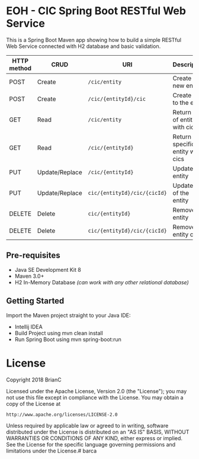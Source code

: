 # EOH - CIC Spring Boot RESTful Web Service


This is a Spring Boot Maven app showing how to build a simple RESTful Web Service connected with H2 database and basic validation.

| HTTP method | CRUD | URI |Description |
| --- | --- | --- | --- |
| POST | Create | `/cic/entity` | Create a new entity |
| POST | Create | `/cic/{entityId}/cic` | Create a cic to the entity |
| GET | Read | `/cic/entity` | Return a list of entities with cics |
| GET | Read | `/cic/{entityId}` | Return a specific entity with cics |
| PUT | Update/Replace | `/cic/{entityId}` | Update entity |
| PUT | Update/Replace | `cic/{entityId}/cic/{cicId}` | Update cic of the entity |
| DELETE | Delete | `cic/{entityId}` | Remove entity |
| DELETE | Delete | `cic/{entityId}/cic/{cicId}` | Remove entity cic |

## Pre-requisites

- Java SE Development Kit 8
- Maven 3.0+
- H2 In-Memory Database _(can work with any other relational database)_

## Getting Started

Import the Maven project straight to your Java IDE:
- Intellij IDEA
- Build Project using mvn clean install
- Run Spring Boot using mvn spring-boot:run

# License
Copyright 2018 BrianC

Licensed under the Apache License, Version 2.0 (the "License");
you may not use this file except in compliance with the License.
You may obtain a copy of the License at

    http://www.apache.org/licenses/LICENSE-2.0

Unless required by applicable law or agreed to in writing, software
distributed under the License is distributed on an "AS IS" BASIS,
WITHOUT WARRANTIES OR CONDITIONS OF ANY KIND, either express or implied.
See the License for the specific language governing permissions and
limitations under the License.# barca
